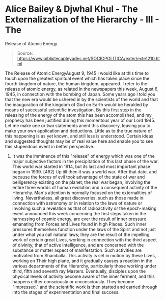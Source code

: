 # Alice Bailey & Djwhal Khul - The Externalization of the Hierarchy - III - The
Release of Atomic Energy

> Source: https://www.bibliotecapleyades.net/SOCIOPOLITICA/exter/exte1210.html

The Release of Atomic EnergyAugust 9, 1945
I would like at this time to touch upon the greatest spiritual event which has taken
place since the fourth kingdom of nature, the human kingdom, appeared. I refer to the
release of atomic energy, as related in the newspapers this week, August 6, 1945, in
connection with the bombing of Japan.
Some years ago I told you that the new era would be ushered in by the scientists of the
world and that the inauguration of the kingdom of God on Earth would be heralded by means
of successful scientific investigation. By this first step in the releasing of the energy
of the atom this has been accomplished, and my prophecy has been justified during this
momentous year of our Lord 1945. Let me make one or two statements anent this discovery,
leaving you to make your own application and deductions. Little as to the true nature of
this happening is as yet known, and still less is understood. Certain ideas and suggested
thoughts may be of real value here and enable you to see this stupendous event in better
perspective.
1. It was the imminence of this "release" of energy which was one of the
major subjective factors in the precipitation of this last phase of the war. This world
war started in 1914, but its last and most important phase began in 1939. [492] Up till
then it was a world war. After that date, and because the forces of evil took advantage of
the state of war and belligerency existing on the planet, the real war began, involving
the entire three worlds of human evolution and a consequent activity of the Hierarchy.
Man's attention is normally focused on the externalities of living. Nevertheless, all
great discoveries, such as those made in connection with astronomy or in relation to the
laws of nature or involving such a revelation as that of radioactivity or the
epoch-making event announced this week concerning the first steps taken in the harnessing
of cosmic energy, are ever the result of inner pressure emanating from Forces and Lives
found in high Places. Such inner pressures themselves function under the laws of the
Spirit and not just under what you call natural laws; they are the result of the impelling
work of certain great Lives, working in connection with the third aspect of divinity, that
of active intelligence, and are concerned with the substance or matter aspect of
manifestation. Such activities are motivated from Shamballa. This activity is set in
motion by these Lives, working on Their high plane, and it gradually causes a reaction in
the various departments of the Hierarchy, particularly those working under third, fifth
and seventh ray Masters. Eventually, disciples upon the physical levels of activity become
aware of the inner ferment, and this happens either consciously or unconsciously. They
become "impressed," and the scientific work is then started and carried through
into the stages of experimentation and final success.
